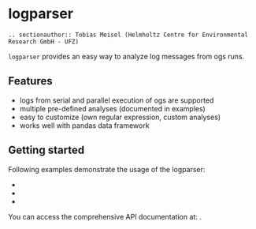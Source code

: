 # logparser

```{eval-rst}
.. sectionauthor:: Tobias Meisel (Helmholtz Centre for Environmental Research GmbH - UFZ)
```

`logparser` provides an easy way to analyze log messages from ogs runs.

## Features

- logs from serial and parallel execution of ogs are supported
- multiple pre-defined analyses (documented in examples)
- easy to customize (own regular expression, custom analyses)
- works well with pandas data framework

## Getting started

Following examples demonstrate the usage of the logparser:

- [](../auto_examples/howto_simulation/plot_100_logparser_intro.rst)
- [](../auto_examples/howto_simulation/plot_101_logparser_analyses.rst)
- [](../auto_examples/howto_simulation/plot_102_logparser_advanced.rst)

You can access the comprehensive API documentation at: [](../reference/ogstools.logparser).
